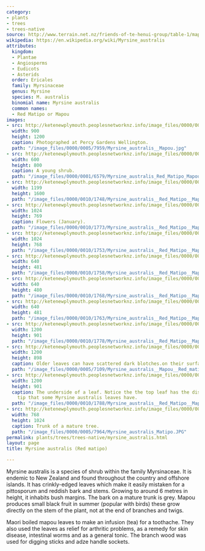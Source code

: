 ```yaml
---
category:
- plants
- trees
- trees-native
source: http://www.terrain.net.nz/friends-of-te-henui-group/table-1/mapou.html
wikipedia: https://en.wikipedia.org/wiki/Myrsine_australis
attributes:
  kingdom:
  - Plantae
  - Angiosperms
  - Eudicots
  - Asterids
  order: Ericales
  family: Myrsinaceae
  genus: Myrsine
  species: M. australis
  binomial name: Myrsine australis
  common names:
  - Red Matipo or Mapou
images:
- src: http://ketenewplymouth.peoplesnetworknz.info/image_files/0000/0005/7959/Myrsine_australis__Mapou.jpg
  width: 900
  height: 1200
  caption: Photographed at Percy Gardens Wellington.
  path: "/image_files/0000/0005/7959/Myrsine_australis__Mapou.jpg"
- src: http://ketenewplymouth.peoplesnetworknz.info/image_files/0000/0001/6579/Myrsine_australis_Red_Matipo_Mapou.JPG
  width: 600
  height: 800
  caption: A young shrub.
  path: "/image_files/0000/0001/6579/Myrsine_australis_Red_Matipo_Mapou.JPG"
- src: http://ketenewplymouth.peoplesnetworknz.info/image_files/0000/0010/1748/Myrsine_australis__Red_Matipo__Mapou.JPG
  width: 1199
  height: 1600
  path: "/image_files/0000/0010/1748/Myrsine_australis__Red_Matipo__Mapou.JPG"
- src: http://ketenewplymouth.peoplesnetworknz.info/image_files/0000/0010/1773/Myrsine_australis__Red_Matipo__Mapou-005.JPG
  width: 1024
  height: 769
  caption: Flowers (January).
  path: "/image_files/0000/0010/1773/Myrsine_australis__Red_Matipo__Mapou-005.JPG"
- src: http://ketenewplymouth.peoplesnetworknz.info/image_files/0000/0010/1753/Myrsine_australis__Red_Matipo__Mapou-001.JPG
  width: 1024
  height: 768
  path: "/image_files/0000/0010/1753/Myrsine_australis__Red_Matipo__Mapou-001.JPG"
- src: http://ketenewplymouth.peoplesnetworknz.info/image_files/0000/0010/1758/Myrsine_australis__Red_Matipo__Mapou-002.JPG
  width: 640
  height: 481
  path: "/image_files/0000/0010/1758/Myrsine_australis__Red_Matipo__Mapou-002.JPG"
- src: http://ketenewplymouth.peoplesnetworknz.info/image_files/0000/0010/1768/Myrsine_australis__Red_Matipo__Mapou-004.JPG
  width: 640
  height: 480
  path: "/image_files/0000/0010/1768/Myrsine_australis__Red_Matipo__Mapou-004.JPG"
- src: http://ketenewplymouth.peoplesnetworknz.info/image_files/0000/0010/1763/Myrsine_australis__Red_Matipo__Mapou-003.JPG
  width: 640
  height: 481
  path: "/image_files/0000/0010/1763/Myrsine_australis__Red_Matipo__Mapou-003.JPG"
- src: http://ketenewplymouth.peoplesnetworknz.info/image_files/0000/0010/1778/Myrsine_australis__Red_Matipo__Mapou-006.JPG
  width: 1200
  height: 901
  path: "/image_files/0000/0010/1778/Myrsine_australis__Red_Matipo__Mapou-006.JPG"
- src: http://ketenewplymouth.peoplesnetworknz.info/image_files/0000/0005/7109/Myrsine_australis__Mapou__Red_matipo-007.JPG
  width: 1200
  height: 898
  caption: Older leaves can have scattered dark blotches.on their surface.
  path: "/image_files/0000/0005/7109/Myrsine_australis__Mapou__Red_matipo-007.JPG"
- src: http://ketenewplymouth.peoplesnetworknz.info/image_files/0000/0010/1788/Myrsine_australis__Red_Matipo__Mapou.JPG
  width: 1200
  height: 901
  caption: The underside of a leaf. Notice the the top leaf has the distinctive knotch
    tip that some Myrsine australis leaves have.
  path: "/image_files/0000/0010/1788/Myrsine_australis__Red_Matipo__Mapou.JPG"
- src: http://ketenewplymouth.peoplesnetworknz.info/image_files/0000/0005/7964/Myrsine_australis_Matipo.JPG
  width: 768
  height: 1024
  caption: Trunk of a mature tree.
  path: "/image_files/0000/0005/7964/Myrsine_australis_Matipo.JPG"
permalink: plants/trees/trees-native/myrsine_australis.html
layout: page
title: Myrsine australis (Red matipo)

---
```

Myrsine australis is a species of shrub within the family Myrsinaceae. It is endemic to New Zealand and found throughout the country and offshore islands. It has crinkly-edged leaves which make it easily mistaken for a pittosporum and reddish bark and stems. Growing to around 6 metres in height, it inhabits bush margins. The bark on a mature trunk is grey. Mapou produces small black fruit in summer (popular with birds) these grow directly on the stem of the plant, not at the end of branches and twigs.

Maori boiled mapou leaves to make an infusion (tea) for a toothache. They also used the leaves as relief for arthritic problems, as a remedy for skin disease, intestinal worms and as a general tonic. The branch wood was used for digging sticks and adze handle sockets.
